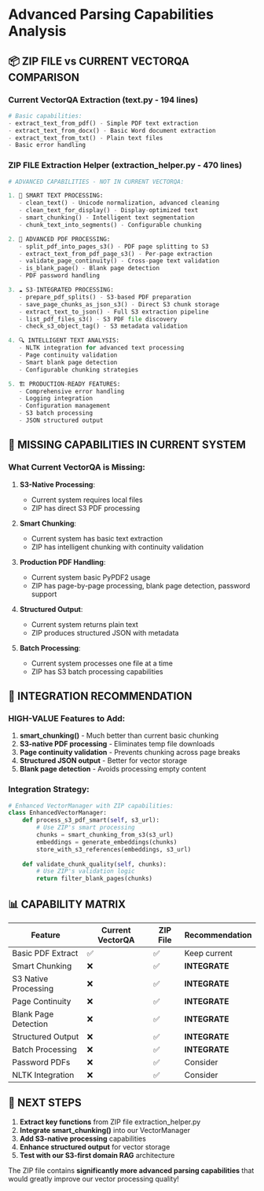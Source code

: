 # Advanced Parsing Capabilities Analysis

## 📦 **ZIP FILE vs CURRENT VECTORQA COMPARISON**

### **Current VectorQA Extraction (text.py - 194 lines)**
```python
# Basic capabilities:
- extract_text_from_pdf() - Simple PDF text extraction
- extract_text_from_docx() - Basic Word document extraction  
- extract_text_from_txt() - Plain text files
- Basic error handling
```

### **ZIP FILE Extraction Helper (extraction_helper.py - 470 lines)**
```python
# ADVANCED CAPABILITIES - NOT IN CURRENT VECTORQA:

1. 🧠 SMART TEXT PROCESSING:
   - clean_text() - Unicode normalization, advanced cleaning
   - clean_text_for_display() - Display-optimized text
   - smart_chunking() - Intelligent text segmentation
   - chunk_text_into_segments() - Configurable chunking

2. 📄 ADVANCED PDF PROCESSING:
   - split_pdf_into_pages_s3() - PDF page splitting to S3
   - extract_text_from_pdf_page_s3() - Per-page extraction
   - validate_page_continuity() - Cross-page text validation
   - is_blank_page() - Blank page detection
   - PDF password handling

3. ☁️ S3-INTEGRATED PROCESSING:
   - prepare_pdf_splits() - S3-based PDF preparation
   - save_page_chunks_as_json_s3() - Direct S3 chunk storage
   - extract_text_to_json() - Full S3 extraction pipeline
   - list_pdf_files_s3() - S3 PDF file discovery
   - check_s3_object_tag() - S3 metadata validation

4. 🔍 INTELLIGENT TEXT ANALYSIS:
   - NLTK integration for advanced text processing
   - Page continuity validation
   - Smart blank page detection
   - Configurable chunking strategies

5. 🏗️ PRODUCTION-READY FEATURES:
   - Comprehensive error handling
   - Logging integration
   - Configuration management
   - S3 batch processing
   - JSON structured output
```

## 🚨 **MISSING CAPABILITIES IN CURRENT SYSTEM**

### **What Current VectorQA is Missing:**

1. **S3-Native Processing**: 
   - Current system requires local files
   - ZIP has direct S3 PDF processing

2. **Smart Chunking**:
   - Current system has basic text extraction
   - ZIP has intelligent chunking with continuity validation

3. **Production PDF Handling**:
   - Current system basic PyPDF2 usage
   - ZIP has page-by-page processing, blank page detection, password support

4. **Structured Output**:
   - Current system returns plain text
   - ZIP produces structured JSON with metadata

5. **Batch Processing**:
   - Current system processes one file at a time
   - ZIP has S3 batch processing capabilities

## 🎯 **INTEGRATION RECOMMENDATION**

### **HIGH-VALUE Features to Add:**

1. **smart_chunking()** - Much better than current basic chunking
2. **S3-native PDF processing** - Eliminates temp file downloads
3. **Page continuity validation** - Prevents chunking across page breaks
4. **Structured JSON output** - Better for vector storage
5. **Blank page detection** - Avoids processing empty content

### **Integration Strategy:**

```python
# Enhanced VectorManager with ZIP capabilities:
class EnhancedVectorManager:
    def process_s3_pdf_smart(self, s3_url):
        # Use ZIP's smart processing
        chunks = smart_chunking_from_s3(s3_url)
        embeddings = generate_embeddings(chunks)
        store_with_s3_references(embeddings, s3_url)
    
    def validate_chunk_quality(self, chunks):
        # Use ZIP's validation logic
        return filter_blank_pages(chunks)
```

## 📊 **CAPABILITY MATRIX**

| Feature | Current VectorQA | ZIP File | Recommendation |
|---------|------------------|----------|----------------|
| Basic PDF Extract | ✅ | ✅ | Keep current |
| Smart Chunking | ❌ | ✅ | **INTEGRATE** |
| S3 Native Processing | ❌ | ✅ | **INTEGRATE** |
| Page Continuity | ❌ | ✅ | **INTEGRATE** |
| Blank Page Detection | ❌ | ✅ | **INTEGRATE** |
| Structured Output | ❌ | ✅ | **INTEGRATE** |
| Batch Processing | ❌ | ✅ | **INTEGRATE** |
| Password PDFs | ❌ | ✅ | Consider |
| NLTK Integration | ❌ | ✅ | Consider |

## 🚀 **NEXT STEPS**

1. **Extract key functions** from ZIP file extraction_helper.py
2. **Integrate smart_chunking()** into our VectorManager
3. **Add S3-native processing** capabilities
4. **Enhance structured output** for vector storage
5. **Test with our S3-first domain RAG** architecture

The ZIP file contains **significantly more advanced parsing capabilities** that would greatly improve our vector processing quality!